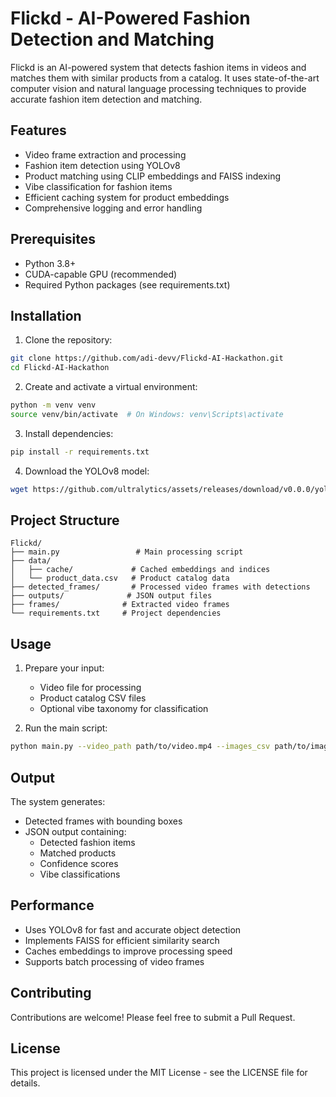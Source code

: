 # Flickd - AI-Powered Fashion Detection and Matching

Flickd is an AI-powered system that detects fashion items in videos and matches them with similar products from a catalog. It uses state-of-the-art computer vision and natural language processing techniques to provide accurate fashion item detection and matching.

## Features

- Video frame extraction and processing
- Fashion item detection using YOLOv8
- Product matching using CLIP embeddings and FAISS indexing
- Vibe classification for fashion items
- Efficient caching system for product embeddings
- Comprehensive logging and error handling

## Prerequisites

- Python 3.8+
- CUDA-capable GPU (recommended)
- Required Python packages (see requirements.txt)

## Installation

1. Clone the repository:
```bash
git clone https://github.com/adi-devv/Flickd-AI-Hackathon.git
cd Flickd-AI-Hackathon
```

2. Create and activate a virtual environment:
```bash
python -m venv venv
source venv/bin/activate  # On Windows: venv\Scripts\activate
```

3. Install dependencies:
```bash
pip install -r requirements.txt
```

4. Download the YOLOv8 model:
```bash
wget https://github.com/ultralytics/assets/releases/download/v0.0.0/yolov8n.pt
```

## Project Structure

```
Flickd/
├── main.py                 # Main processing script
├── data/
│   ├── cache/             # Cached embeddings and indices
│   └── product_data.csv   # Product catalog data
├── detected_frames/       # Processed video frames with detections
├── outputs/              # JSON output files
├── frames/              # Extracted video frames
└── requirements.txt     # Project dependencies
```

## Usage

1. Prepare your input:
   - Video file for processing
   - Product catalog CSV files
   - Optional vibe taxonomy for classification

2. Run the main script:
```bash
python main.py --video_path path/to/video.mp4 --images_csv path/to/images.csv --product_data_csv path/to/products.csv --caption "Your video caption" --video_id "unique_id" --output_json_path path/to/output.json
```

## Output

The system generates:
- Detected frames with bounding boxes
- JSON output containing:
  - Detected fashion items
  - Matched products
  - Confidence scores
  - Vibe classifications

## Performance

- Uses YOLOv8 for fast and accurate object detection
- Implements FAISS for efficient similarity search
- Caches embeddings to improve processing speed
- Supports batch processing of video frames

## Contributing

Contributions are welcome! Please feel free to submit a Pull Request.

## License

This project is licensed under the MIT License - see the LICENSE file for details.
